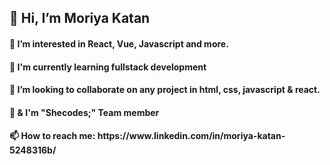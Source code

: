 <h2> 👋 Hi, I’m Moriya Katan  </h2>

<h4> 👀 I’m interested in React, Vue, Javascript and more. </h4>
<h4> 🌱 I'm currently learning fullstack development </h4>
<h4> 💞️ I’m looking to collaborate on any project in html, css, javascript & react.  </h4>
<h4> 🎀 & I'm "Shecodes;" Team member  </h4>
<h4> 📫 How to reach me: https://www.linkedin.com/in/moriya-katan-5248316b/  </h4>

<!---
mktana/mktana is a ✨ special ✨ repository because its `README.md` (this file) appears on your GitHub profile.
You can click the Preview link to take a look at your changes.
--->
